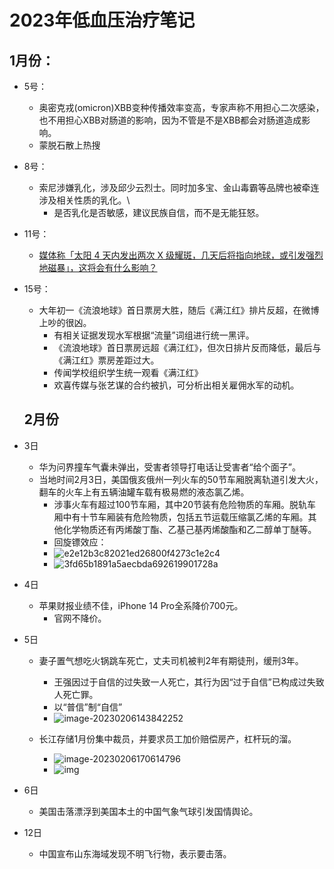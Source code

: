 # 2023年低血压治疗笔记

## 1月份：

* 5号：

  * 奥密克戎(omicron)XBB变种传播效率变高，专家声称不用担心二次感染，也不用担心XBB对肠道的影响，因为不管是不是XBB都会对肠道造成影响。
  * 蒙脱石散上热搜

* 8号：

  * 索尼涉嫌乳化，涉及邱少云烈士。同时加多宝、金山毒霸等品牌也被牵连涉及相关性质的乳化。\
    * 是否乳化是否敏感，建议民族自信，而不是无能狂怒。

* 11号：
  * [媒体称「太阳 4 天内发出两次 X 级耀斑，几天后将指向地球，或引发强烈地磁暴」，这将会有什么影响？](https://tophub.today/l?e=20290acejdfNw60cNd9SbojlAp7A6KapCjJqczROlSyJX%2BaJkHFs2LZDLyI6QfwcM59Oeepcxzb1%2FHjJ7kLi1NtHLEim7PyEJZXZud8eQTJoYxG724Z6Ek4jlkTtLtn0J9noOvQZ7LRE6O8I92E)

* 15号：
  * 大年初一《流浪地球》首日票房大胜，随后《满江红》排片反超，在微博上吵的很凶。
    * 有相关证据发现水军根据“流量”词组进行统一黑评。
    * 《流浪地球》首日票房远超《满江红》，但次日排片反而降低，最后与《满江红》票房差距过大。
    * 传闻学校组织学生统一观看《满江红》
    * 欢喜传媒与张艺谋的合约被扒，可分析出相关雇佣水军的动机。

  ## 2月份

* 3日

  * 华为问界撞车气囊未弹出，受害者领导打电话让受害者“给个面子”。
  * 当地时间2月3日，美国俄亥俄州一列火车的50节车厢脱离轨道引发大火，翻车的火车上有五辆油罐车载有极易燃的液态氯乙烯。
    * 涉事火车有超过100节车厢，其中20节装有危险物质的车厢。脱轨车厢中有十节车厢装有危险物质，包括五节运载压缩氯乙烯的车厢。其他化学物质还有丙烯酸丁酯、乙基己基丙烯酸酯和乙二醇单丁醚等。
    * 回旋镖效应：
    * ![e2e12b3c82021ed26800f4273c1e2c4](./assets/e2e12b3c82021ed26800f4273c1e2c4.jpg)
    * ![3fd65b1891a5aecbda692619901728a](./assets/3fd65b1891a5aecbda692619901728a.jpg)


* 4日
  * 苹果财报业绩不佳，iPhone 14 Pro全系降价700元。
    * 官网不降价。

* 5日

  * 妻子置气想吃火锅跳车死亡，丈夫司机被判2年有期徒刑，缓刑3年。
    * 王强因过于自信的过失致一人死亡，其行为因“过于自信”已构成过失致人死亡罪。
    * 以“普信”制“自信”
    * ![image-20230206143842252](./assets/image-20230206143842252.png)

  * 长江存储1月份集中裁员，并要求员工加价赔偿房产，杠杆玩的溜。
    * ![image-20230206170614796](./assets/image-20230206170614796.png)
    * ![img](./assets/v2-837fbd45bdaca0a238d080478c31c9b4_720w.webp)

* 6日

  * 美国击落漂浮到美国本土的中国气象气球引发国情舆论。

* 12日
  * 中国宣布山东海域发现不明飞行物，表示要击落。
